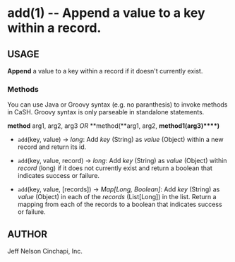 add(1) -- Append a value to a key within a record.
==================================================

## USAGE
**Append** a value to a key within a record if it doesn't currently exist.

### Methods
You can use Java or Groovy syntax (e.g. no paranthesis) to invoke methods in CaSH. Groovy syntax is only parseable in standalone statements.

**method** arg1, arg2, arg3 *OR* **method(**arg1, arg2, **method1(**arg3**)****)**

* `add`(key, value) -> *long*:
    Add *key* (String) as *value* (Object) within a new record and return its id.

* `add`(key, value, record) -> *long*:
    Add *key* (String) as *value* (Object) within *record* (long) if it does not currently exist and return a boolean that indicates success or failure.

* `add`(key, value, [records]) -> *Map[Long, Boolean]*:
    Add *key* (String) as *value* (Object) in each of the *records* (List[Long]) in the list. Return a mapping from each of the records to a boolean that indicates success or failure.

## AUTHOR
Jeff Nelson
Cinchapi, Inc.
